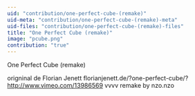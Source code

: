 ```yaml
---
uid: "contribution/one-perfect-cube-(remake)"
uid-meta: "contribution/one-perfect-cube-(remake)-meta"
uid-files: "contribution/one-perfect-cube-(remake)-files"
title: "One Perfect Cube (remake)"
image: "pcube.png"
contribution: "true"
---
```


One Perfect Cube (remake)

origninal de Florian Jenett
florianjenett.de/?one-perfect-cube/?
http://www.vimeo.com/13986569
vvvv remake by nzo.nzo